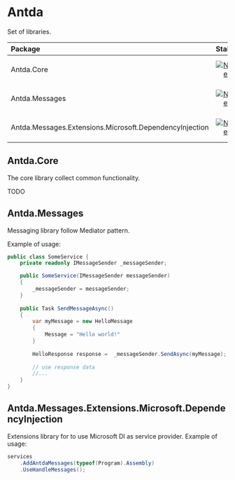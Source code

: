 # Antda

Set of libraries. 

| Package | Stable | Pre-release |
|:--|:--:|:--:|
| Antda.Core |[![Nuget](https://img.shields.io/nuget/v/Antda.Core.svg)](https://www.nuget.org/packages/Antda.Core)|[![Nuget (with prereleases)](https://img.shields.io/nuget/vpre/Antda.Core)](https://www.nuget.org/packages/Antda.Core)|
| Antda.Messages |[![Nuget](https://img.shields.io/nuget/v/Antda.Messages.svg)](https://www.nuget.org/packages/Antda.Messages)|[![Nuget (with prereleases)](https://img.shields.io/nuget/vpre/Antda.Messages)](https://www.nuget.org/packages/Antda.Messages)|
| Antda.Messages.Extensions.Microsoft.DependencyInjection |[![Nuget](https://img.shields.io/nuget/v/Antda.Messages.Extensions.Microsoft.DependencyInjection.svg)](https://www.nuget.org/packages/Antda.Messages.Extensions.Microsoft.DependencyInjection)|[![Nuget (with prereleases)](https://img.shields.io/nuget/vpre/Antda.Messages.Extensions.Microsoft.DependencyInjection)](https://www.nuget.org/packages/Antda.Messages.Extensions.Microsoft.DependencyInjection)|


## Antda.Core

The core library collect common functionality.

TODO

## Antda.Messages
Messaging library follow Mediator pattern. 

Example of usage: 

```csharp 
public class SomeService {
    private readonly IMessageSender _messageSender;

    public SomeService(IMessageSender messageSender)
    {
        _messageSender = messageSender;
    }
    
    public Task SendMessageAsync()
    {
        var myMessage = new HelloMessage
        {
            Message = "Hello world!"
        }
        
        HelloResponse response =  _messageSender.SendAsync(myMessage);
        
        // use response data
        //...
    }
}
```

## Antda.Messages.Extensions.Microsoft.DependencyInjection
Extensions library for to use Microsoft DI as service provider.
Example of usage: 

```csharp 
services
    .AddAntdaMessages(typeof(Program).Assembly)
    .UseHandleMessages();
```

